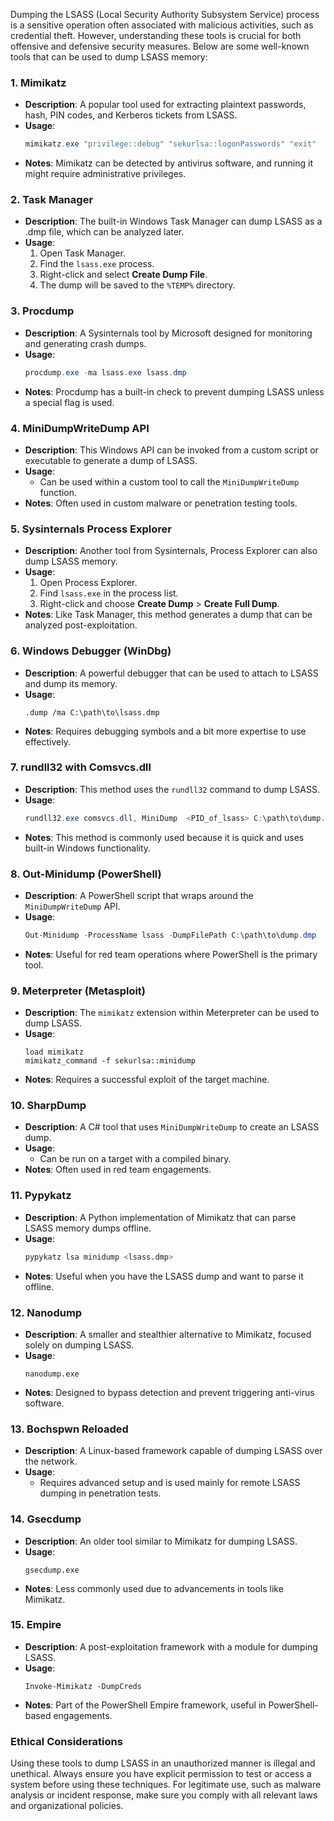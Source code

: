 Dumping the LSASS (Local Security Authority Subsystem Service) process is a sensitive operation often associated with malicious activities, such as credential theft. However, understanding these tools is crucial for both offensive and defensive security measures. Below are some well-known tools that can be used to dump LSASS memory:

### 1. **Mimikatz**
   - **Description**: A popular tool used for extracting plaintext passwords, hash, PIN codes, and Kerberos tickets from LSASS.
   - **Usage**:
     ```powershell
     mimikatz.exe "privilege::debug" "sekurlsa::logonPasswords" "exit"
     ```
   - **Notes**: Mimikatz can be detected by antivirus software, and running it might require administrative privileges.

### 2. **Task Manager**
   - **Description**: The built-in Windows Task Manager can dump LSASS as a .dmp file, which can be analyzed later.
   - **Usage**:
     1. Open Task Manager.
     2. Find the `lsass.exe` process.
     3. Right-click and select **Create Dump File**.
     4. The dump will be saved to the `%TEMP%` directory.

### 3. **Procdump**
   - **Description**: A Sysinternals tool by Microsoft designed for monitoring and generating crash dumps.
   - **Usage**:
     ```powershell
     procdump.exe -ma lsass.exe lsass.dmp
     ```
   - **Notes**: Procdump has a built-in check to prevent dumping LSASS unless a special flag is used.

### 4. **MiniDumpWriteDump API**
   - **Description**: This Windows API can be invoked from a custom script or executable to generate a dump of LSASS.
   - **Usage**:
     - Can be used within a custom tool to call the `MiniDumpWriteDump` function.
   - **Notes**: Often used in custom malware or penetration testing tools.

### 5. **Sysinternals Process Explorer**
   - **Description**: Another tool from Sysinternals, Process Explorer can also dump LSASS memory.
   - **Usage**:
     1. Open Process Explorer.
     2. Find `lsass.exe` in the process list.
     3. Right-click and choose **Create Dump** > **Create Full Dump**.
   - **Notes**: Like Task Manager, this method generates a dump that can be analyzed post-exploitation.

### 6. **Windows Debugger (WinDbg)**
   - **Description**: A powerful debugger that can be used to attach to LSASS and dump its memory.
   - **Usage**:
     ```shell
     .dump /ma C:\path\to\lsass.dmp
     ```
   - **Notes**: Requires debugging symbols and a bit more expertise to use effectively.

### 7. **rundll32 with Comsvcs.dll**
   - **Description**: This method uses the `rundll32` command to dump LSASS.
   - **Usage**:
     ```powershell
     rundll32.exe comsvcs.dll, MiniDump  <PID_of_lsass> C:\path\to\dump.dmp full
     ```
   - **Notes**: This method is commonly used because it is quick and uses built-in Windows functionality.

### 8. **Out-Minidump (PowerShell)**
   - **Description**: A PowerShell script that wraps around the `MiniDumpWriteDump` API.
   - **Usage**:
     ```powershell
     Out-Minidump -ProcessName lsass -DumpFilePath C:\path\to\dump.dmp
     ```
   - **Notes**: Useful for red team operations where PowerShell is the primary tool.

### 9. **Meterpreter (Metasploit)**
   - **Description**: The `mimikatz` extension within Meterpreter can be used to dump LSASS.
   - **Usage**:
     ```shell
     load mimikatz
     mimikatz_command -f sekurlsa::minidump
     ```
   - **Notes**: Requires a successful exploit of the target machine.

### 10. **SharpDump**
   - **Description**: A C# tool that uses `MiniDumpWriteDump` to create an LSASS dump.
   - **Usage**:
     - Can be run on a target with a compiled binary.
   - **Notes**: Often used in red team engagements.

### 11. **Pypykatz**
   - **Description**: A Python implementation of Mimikatz that can parse LSASS memory dumps offline.
   - **Usage**:
     ```bash
     pypykatz lsa minidump <lsass.dmp>
     ```
   - **Notes**: Useful when you have the LSASS dump and want to parse it offline.

### 12. **Nanodump**
   - **Description**: A smaller and stealthier alternative to Mimikatz, focused solely on dumping LSASS.
   - **Usage**:
     ```shell
     nanodump.exe
     ```
   - **Notes**: Designed to bypass detection and prevent triggering anti-virus software.

### 13. **Bochspwn Reloaded**
   - **Description**: A Linux-based framework capable of dumping LSASS over the network.
   - **Usage**:
     - Requires advanced setup and is used mainly for remote LSASS dumping in penetration tests.

### 14. **Gsecdump**
   - **Description**: An older tool similar to Mimikatz for dumping LSASS.
   - **Usage**:
     ```shell
     gsecdump.exe
     ```
   - **Notes**: Less commonly used due to advancements in tools like Mimikatz.

### 15. **Empire**
   - **Description**: A post-exploitation framework with a module for dumping LSASS.
   - **Usage**:
     ```shell
     Invoke-Mimikatz -DumpCreds
     ```
   - **Notes**: Part of the PowerShell Empire framework, useful in PowerShell-based engagements.

### Ethical Considerations
Using these tools to dump LSASS in an unauthorized manner is illegal and unethical. Always ensure you have explicit permission to test or access a system before using these techniques. For legitimate use, such as malware analysis or incident response, make sure you comply with all relevant laws and organizational policies.